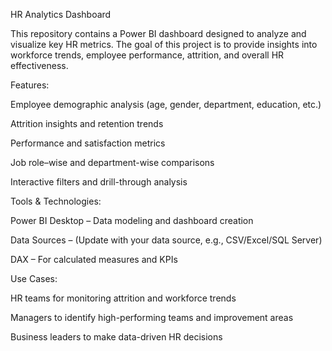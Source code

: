 HR Analytics Dashboard

This repository contains a Power BI dashboard designed to analyze and visualize key HR metrics. The goal of this project is to provide insights into workforce trends, employee performance, attrition, and overall HR effectiveness.

  Features:

Employee demographic analysis (age, gender, department, education, etc.)

Attrition insights and retention trends

Performance and satisfaction metrics

Job role–wise and department-wise comparisons

Interactive filters and drill-through analysis

  Tools & Technologies:

Power BI Desktop – Data modeling and dashboard creation

Data Sources – (Update with your data source, e.g., CSV/Excel/SQL Server)

DAX – For calculated measures and KPIs

Use Cases:

HR teams for monitoring attrition and workforce trends

Managers to identify high-performing teams and improvement areas

Business leaders to make data-driven HR decisions
